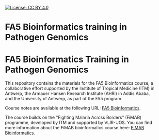 [![License: CC BY 4.0](https://img.shields.io/badge/License-CC_BY_4.0-green.svg)](https://creativecommons.org/licenses/by/4.0/)

# FA5 Bioinformatics training in Pathogen Genomics

# FA5 Bioinformatics Training in Pathogen Genomics

This repository contains the materials for the FA5 Bioinformatics course, a collaborative effort supported by the Institute of Tropical Medicine (ITM) in Antwerp, the Armauer Hansen Research Institute (AHRI) in Addis Ababa, and the University of Antwerp, as part of the FA5 program.

Course notes are available at the following URL: [FA5 Bioinformatics](https://cuypers-wim.github.io/FA5-bioinformatics/).

The course builds on the "Fighting Malaria Across Borders" (FiMAB) programme, developed by ITM and supported by VLIR-UOS. You can find more information about the FiMAB bioinformatics course here: [FiMAB Bioinformatics](https://pmoris.github.io/FiMAB-bioinformatics/).

